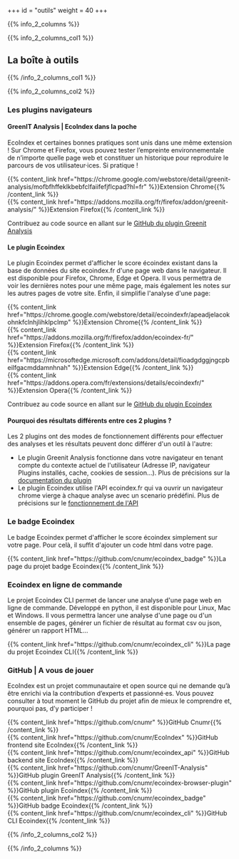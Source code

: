 +++
id = "outils"
weight = 40
+++

{{% info_2_columns %}}

{{% info_2_columns_col1 %}}

## La boîte à outils

{{% /info_2_columns_col1 %}}

{{% info_2_columns_col2 %}}

### Les plugins navigateurs

#### GreenIT Analysis | EcoIndex dans la poche

EcoIndex et certaines bonnes pratiques sont unis dans une même extension ! Sur Chrome et Firefox, vous pouvez tester
l’empreinte environnementale de n’importe quelle page web et constituer un historique pour reproduire le parcours de vos
utilisateur·ices. Si pratique !
<p>
{{% content_link href="https://chrome.google.com/webstore/detail/greenit-analysis/mofbfhffeklkbebfclfaiifefjflcpad?hl=fr" %}}Extension Chrome{{% /content_link %}}
<br>
{{% content_link href="https://addons.mozilla.org/fr/firefox/addon/greenit-analysis/" %}}Extension Firefox{{% /content_link %}}
</p>

Contribuez au code source en allant sur le [GitHub du plugin Greenit Analysis](https://github.com/cnumr/GreenIT-Analysis)

#### Le plugin Ecoindex

Le plugin Ecoindex permet d'afficher le score écoindex existant dans la base de données du site ecoindex.fr d'une page web dans le navigateur. Il est disponible pour Firefox, Chrome, Edge et Opera. Il vous permettra de voir les dernières notes pour une même page, mais également les notes sur les autres pages de votre site. Enfin, il simplifie l'analyse d'une page:

<p>
{{% content_link href="https://chrome.google.com/webstore/detail/ecoindexfr/apeadjelacokohnkfclnhjlihklpclmp" %}}Extension Chrome{{% /content_link %}}
<br>
{{% content_link href="https://addons.mozilla.org/fr/firefox/addon/ecoindex-fr/" %}}Extension Firefox{{% /content_link %}}
<br>
{{% content_link href="https://microsoftedge.microsoft.com/addons/detail/fioadgdggjngcpbeilfgacmddamnhnah" %}}Extension Edge{{% /content_link %}}
<br>
{{% content_link href="https://addons.opera.com/fr/extensions/details/ecoindexfr/" %}}Extension Opera{{% /content_link %}}
</p>

Contribuez au code source en allant sur le [GitHub du plugin Ecoindex](https://github.com/cnumr/ecoindex-browser-plugin)

#### Pourquoi des résultats différents entre ces 2 plugins ?

Les 2 plugins ont des modes de fonctionnement différents pour effectuer des analyses et les résultats peuvent donc différer d'un outil à l'autre:

- Le plugin Greenit Analysis fonctionne dans votre navigateur en tenant compte du contexte actuel de l'utilisateur (Adresse IP, navigateur Plugins installés, cache, cookies de session...). Plus de précisions sur la [documentation du plugin](https://github.com/cnumr/GreenIT-Analysis#r%C3%A9sultats-diff%C3%A9rents-entre-deux-analyses)
- Le plugin Ecoindex utilise l'API ecoindex.fr qui va ouvrir un navigateur chrome vierge à  chaque analyse avec un scenario prédéfini. Plus de précisions sur le [fonctionnement de l'API](https://www.ecoindex.fr/comment-ca-marche/#m%C3%A9thodologie-danalyse)

### Le badge Ecoindex

Le badge Ecoindex permet d'afficher le score écoindex simplement sur votre page. Pour celà, il suffit d'ajouter un code html dans votre page.

<p>
{{% content_link href="https://github.com/cnumr/ecoindex_badge" %}}La page du projet badge Ecoindex{{% /content_link %}}
</p>

### Ecoindex en ligne de commande

Le projet Ecoindex CLI permet de lancer une analyse d'une page web en ligne de commande. Développé en python, il est disponible pour Linux, Mac et Windows. Il vous permettra lancer une analyse d'une page ou d'un ensemble de pages, générer un fichier de résultat au format csv ou json, générer un rapport HTML...

<p>
{{% content_link href="https://github.com/cnumr/ecoindex_cli" %}}La page du projet Ecoindex CLI{{% /content_link %}}
</p>

### GitHub | A vous de jouer

EcoIndex est un projet communautaire et open source qui ne demande qu’à être enrichi via la contribution d’experts et
passionné·es. Vous pouvez consulter à tout moment le GitHub du projet afin de mieux le comprendre et, pourquoi pas, d’y
participer !
<p>
{{% content_link href="https://github.com/cnumr" %}}GitHub Cnumr{{% /content_link %}}
<br>
{{% content_link href="https://github.com/cnumr/EcoIndex" %}}GitHub frontend site EcoIndex{{% /content_link %}}
<br>
{{% content_link href="https://github.com/cnumr/ecoindex_api" %}}GitHub backend site EcoIndex{{% /content_link %}}
<br>
{{% content_link href="https://github.com/cnumr/GreenIT-Analysis" %}}GitHub plugin GreenIT Analysis{{% /content_link %}}
<br>
{{% content_link href="https://github.com/cnumr/ecoindex-browser-plugin" %}}GitHub plugin Ecoindex{{% /content_link %}}
<br>
{{% content_link href="https://github.com/cnumr/ecoindex_badge" %}}GitHub badge Ecoindex{{% /content_link %}}
<br>
{{% content_link href="https://github.com/cnumr/ecoindex_cli" %}}GitHub CLI Ecoindex{{% /content_link %}}
</p>

{{% /info_2_columns_col2 %}}

{{% /info_2_columns %}}
